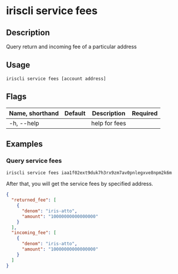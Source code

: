 # iriscli service fees 

## Description

Query return and incoming fee of a particular address

## Usage

```
iriscli service fees [account address]
```

## Flags

| Name, shorthand       | Default                 | Description                                                                                                                                           | Required |
| --------------------- | ----------------------- | ----------------------------------------------------------------------------------------------------------------------------------------------------- | -------- |
| -h, --help            |                         | help for fees                                                                                                                                         |          |

## Examples

### Query service fees
```shell
iriscli service fees iaa1f02ext9duk7h3rx9zm7av0pnlegxve8npm2k6m
```

After that, you will get the service fees by specified address.

```json
{
  "returned_fee": [
    {
      "denom": "iris-atto",
      "amount": "10000000000000000"
    }
  ],
  "incoming_fee": [
    {
      "denom": "iris-atto",
      "amount": "10000000000000000"
    }
  ]
}
```

